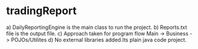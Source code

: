 # tradingReport

a) DailyReportingEngine is the main class to run the project.
b) Reports.txt file is the output file.
c) Approach taken for program flow
	Main -> Business -> POJOs/Utilites
d) No external libraries added.Its plain java code project.
